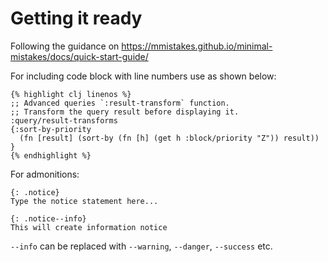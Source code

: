 # Getting it ready
Following the guidance on https://mmistakes.github.io/minimal-mistakes/docs/quick-start-guide/

For including code block with line numbers use as shown below:

```
{% highlight clj linenos %}
;; Advanced queries `:result-transform` function.
;; Transform the query result before displaying it.
:query/result-transforms
{:sort-by-priority
  (fn [result] (sort-by (fn [h] (get h :block/priority "Z")) result))
}
{% endhighlight %}
```
For admonitions:

```
{: .notice}
Type the notice statement here...

{: .notice--info}
This will create information notice
```

`--info` can be replaced with `--warning`, `--danger`, `--success` etc.


